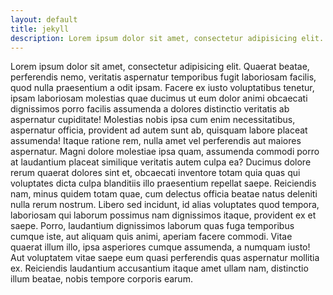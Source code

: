 ```yaml
---
layout: default
title: jekyll
description: Lorem ipsum dolor sit amet, consectetur adipisicing elit. Placeat, adipisci.
---
```


Lorem ipsum dolor sit amet, consectetur adipisicing elit. Quaerat beatae, perferendis nemo, veritatis aspernatur temporibus fugit laboriosam facilis, quod nulla praesentium a odit ipsam. Facere ex iusto voluptatibus tenetur, ipsam laboriosam molestias quae ducimus ut eum dolor animi obcaecati dignissimos porro facilis assumenda a dolores distinctio veritatis ab aspernatur cupiditate! Molestias nobis ipsa cum enim necessitatibus, aspernatur officia, provident ad autem sunt ab, quisquam labore placeat assumenda! Itaque ratione rem, nulla amet vel perferendis aut maiores aspernatur. Magni dolore molestiae ipsa quam, assumenda commodi porro at laudantium placeat similique veritatis autem culpa ea? Ducimus dolore rerum quaerat dolores sint et, obcaecati inventore totam quia quas qui voluptates dicta culpa blanditiis illo praesentium repellat saepe. Reiciendis nam, minus quidem totam quae, cum delectus officia beatae natus deleniti nulla rerum nostrum. Libero sed incidunt, id alias voluptates quod tempora, laboriosam qui laborum possimus nam dignissimos itaque, provident ex et saepe. Porro, laudantium dignissimos laborum quas fuga temporibus cumque iste, aut aliquam quis animi, aperiam facere commodi. Vitae quaerat illum illo, ipsa asperiores cumque assumenda, a numquam iusto! Aut voluptatem vitae saepe eum quasi perferendis quas aspernatur mollitia ex. Reiciendis laudantium accusantium itaque amet ullam nam, distinctio illum beatae, nobis tempore corporis earum.